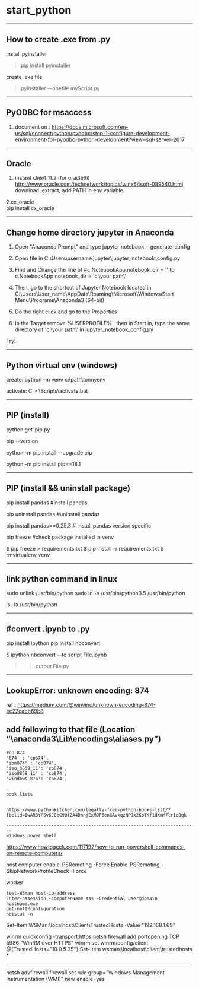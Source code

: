 # start_python

---------------------------------
How to create .exe from .py
---------------------------------
install pyinstaller
>pip install pyinstaller

create .exe file
>pyinstaller --onefile myScript.py


----------------------------------
PyODBC for msaccess
----------------------------------
1. document on : https://docs.microsoft.com/en-us/sql/connect/python/pyodbc/step-1-configure-development-environment-for-pyodbc-python-development?view=sql-server-2017


----------------------------------
Oracle
----------------------------------
1. instant client 11.2 (for oracle9i) http://www.oracle.com/technetwork/topics/winx64soft-089540.html
    download ,extract, add PATH in env variable.

2.cx_oracle     
    pip install cx_oracle
    
    
    



------------------------------------
 Change home directory jupyter in Anaconda 
------------------------------------
1. Open "Anaconda Prompt" and type jupyter notebook --generate-config

2. Open file in C:\Users\username\.jupyter\jupyter_notebook_config.py

3. Find and Change the line of #c.NotebookApp.notebook_dir = '' to c.NotebookApp.notebook_dir = 'c:\\your path\\'

4. Then, go to the shortcut of Jupyter Notebook located in C:\Users\User_name\AppData\Roaming\Microsoft\Windows\Start Menu\Programs\Anaconda3 (64-bit)

5. Do the right click and go to the Properties

6. In the Target  remove %USERPROFILE% , then in Start in, type the same directory of 'c:\\your path\\' in jupyter_notebook_config.py

 Try!





---------------------------------
Python virtual env  (windows)
--------------------------------
create:  python -m venv c:\path\to\myenv

activate: C:\> <venv>\Scripts\activate.bat
    
 
 ---------------------------------------
 PIP  (install)
 ---------------------------------------
 python get-pip.py
 
 pip --version
 
 python -m pip install --upgrade pip
 
 python -m pip install pip==18.1
 
 

--------------------------------------
PIP (install  && uninstall package)
--------------------------------------
pip install pandas      #install pandas

pip uninstall pandas    #uninstall pandas

pip install pandas==0.25.3 # install pandas version specific


pip freeze #check package installed in venv

$ pip freeze > requirements.txt
$ pip install -r requirements.txt
$ rmvirtualenv venv

------------------------------------------
link python command in linux
------------------------------------------
sudo unlink /usr/bin/python
sudo ln -s /usr/bin/python3.5 /usr/bin/python

ls -la /usr/bin/python



----------------------------------------------
#convert .ipynb to .py
---------------------------------------------

pip install ipython
pip install nbconvert

$ ipython nbconvert --to script File.ipynb
>> output File.py


-------------------------------------------------------
LookupError: unknown encoding: 874
-------------------------------------------------------
ref : https://medium.com/@winvinc/unknown-encoding-874-ec22cabb69b8


add following to that file (Location “<Install path>\anaconda3\Lib\encodings\aliases.py”)
--------------------------
    #cp 874
    '874' : 'cp874',
    'ibm874' : 'cp874',
    'iso_8859_11': 'cp874',
    'iso8859_11' : 'cp874',
    'windows_874': 'cp874',
    
    
    book lists
    
    
    https://www.pythonkitchen.com/legally-free-python-books-list/?fbclid=IwAR3YF5v6J0eG9OtZA4DnnjExMOF6enGAvkqzNPJx2KbTKf1dXmM7lrIcBqk

    ------------------------------------------------------------------------
    windows power shell
https://www.howtogeek.com/117192/how-to-run-powershell-commands-on-remote-computers/



host computer
	enable-PSRemoting -Force
	 Enable-PSRemoting -SkipNetworkProfileCheck -Force


worker

	test-WSman host-ip-address
	Enter-pssession -computerName sss -Credential user@domain
	hostname.exe
	get-netIPconfiguration
	netstat -n

Set-Item WSMan:\localhost\Client\TrustedHosts -Value "192.168.1.69"

winrm quickconfig -transport:https
netsh firewall add portopening TCP 5986 "WinRM over HTTPS"
winrm set winrm/config/client @{TrustedHosts="10.0.5.35"}
Set-Item wsman:\localhost\client\trustedhosts *

---------------------------
netsh advfirewall firewall set rule group="Windows Management Instrumentation (WMI)" new enable=yes

    
    

